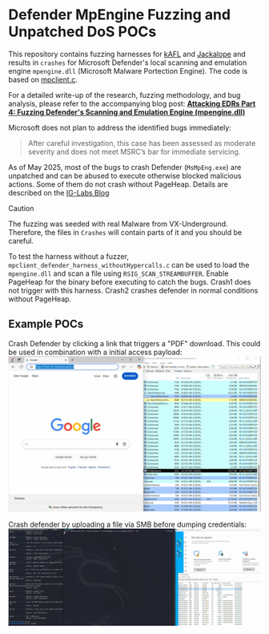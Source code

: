 # Defender MpEngine Fuzzing and Unpatched DoS POCs

This repository contains fuzzing harnesses for [kAFL](https://github.com/IntelLabs/kAFL) and [Jackalope](https://github.com/googleprojectzero/Jackalope) and results in `crashes` for Microsoft Defender's local scanning and emulation engine `mpengine.dll` (Microsoft Malware Portection Engine). The code is based on [mpclient.c](https://github.com/taviso/loadlibrary/blob/master/mpclient.c).

For a detailed write-up of the research, fuzzing methodology, and bug analysis, please refer to the accompanying blog post: **[Attacking EDRs Part 4: Fuzzing Defender's Scanning and Emulation Engine (mpengine.dll)](https://labs.infoguard.ch/posts/attacking_edr_part4_fuzzing_defender_scanning_and_emulation_engine/)**


Microsoft does not plan to address the identified bugs immediately:
> After careful investigation, this case has been assessed as moderate severity and does not meet MSRC’s bar for immediate servicing. 

As of May 2025, most of the bugs to crash Defender (`MsMpEng.exe`) are unpatched and can be abused to execute otherwise blocked malicious actions. Some of them do not crash without PageHeap. Details are described on the [IG-Labs Blog](https://labs.infoguard.ch/posts/attacking_edr_part4_fuzzing_defender_scanning_and_emulation_engine/#results)

> [!CAUTION]
> The fuzzing was seeded with real Malware from VX-Underground. Therefore, the files in `Crashes` will contain parts of it and you should be careful.

To test the harness without a fuzzer, `mpclient_defender_harness_withoutHypercalls.c` can be used to load the `mpengine.dll` and scan a file using `RSIG_SCAN_STREAMBUFFER`. Enable PageHeap for the binary before executing to catch the bugs. Crash1 does not trigger with this harness. Crash2 crashes defender in normal conditions without PageHeap.

## Example POCs
Crash Defender by clicking a link that triggers a "PDF" download. This could be used in combination with a initial access payload:
![](examples/POC_crash2_webLink.gif)

Crash defender by uploading a file via SMB before dumping credentials:
![](examples/POC_crash2_samdump.gif)
